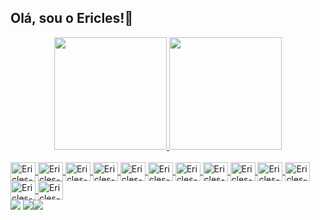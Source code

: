 

<!--
**ericlesrmarques/ericlesrmarques** is a ✨ _special_ ✨ repository because its `README.md` (this file) appears on your GitHub profile.

Here are some ideas to get you started:

- 🌱 Estudando Enhenharia de Software
- 📨 Meu e-mail: ericlesrodriguesmarques@gmail.com
-->

## Olá, sou o Ericles!🥷

<div align="center">
  <a href="https://github.com/ericlesrmarques">
  <img height="180em" src="https://github-readme-stats.vercel.app/api?username=ericlesrmarques&show_icons=true&theme=dark&include_all_commits=true&count_private=true"/>
  <img height="180em" src="https://github-readme-stats.vercel.app/api/top-langs/?username=ericlesrmarques&layout=compact&langs_count=7&theme=dark"/>
  
</div>
<div style="display: inline_block"><br>
 <img align="center" alt="Ericles-Tec" height="30" width="40" src="https://cdn.jsdelivr.net/gh/devicons/devicon/icons/html5/html5-original.svg" />
 <img align="center" alt="Ericles-Tec" height="30" width="40" src="https://cdn.jsdelivr.net/gh/devicons/devicon/icons/javascript/javascript-original.svg" />
 <img align="center" alt="Ericles-Tec" height="30" width="40" src="https://cdn.jsdelivr.net/gh/devicons/devicon/icons/php/php-original.svg" />
 <img align="center" alt="Ericles-Tec" height="30" width="40" src="https://cdn.jsdelivr.net/gh/devicons/devicon/icons/css3/css3-original.svg" />
 <img align="center" alt="Ericles-Tec" height="30" width="40" src="https://cdn.jsdelivr.net/gh/devicons/devicon/icons/python/python-original.svg" />
 <img align="center" alt="Ericles-Tec" height="30" width="40" src="https://cdn.jsdelivr.net/gh/devicons/devicon/icons/postgresql/postgresql-original.svg" />
 <img align="center" alt="Ericles-Tec" height="30" width="40" src="https://cdn.jsdelivr.net/gh/devicons/devicon/icons/mongodb/mongodb-plain-wordmark.svg" />
 <img align="center" alt="Ericles-Tec" height="30" width="40" src="https://cdn.jsdelivr.net/gh/devicons/devicon/icons/github/github-original.svg" />
 <img align="center" alt="Ericles-Tec" height="30" width="40" src="https://cdn.jsdelivr.net/gh/devicons/devicon/icons/git/git-original.svg" />
 <img align="center" alt="Ericles-Tec" height="30" width="40" src="https://cdn.jsdelivr.net/gh/devicons/devicon/icons/ubuntu/ubuntu-plain.svg" />         
 <img align="center" alt="Ericles-Tec" height="30" width="40" src="https://cdn.jsdelivr.net/gh/devicons/devicon/icons/linux/linux-original.svg" />         
 <img align="center" alt="Ericles-Tec" height="30" width="40" src="https://cdn.jsdelivr.net/gh/devicons/devicon/icons/windows8/windows8-original.svg" />         
 <img align="center" alt="Ericles-Tec" height="30" width="40" src="https://cdn.jsdelivr.net/gh/devicons/devicon/icons/apple/apple-original.svg" />
  
  <div> 
  <a href="https://www.youtube.com/channel/UCxahH63l4mXWALPZmKw8V1A" target="_blank"><img src="https://img.shields.io/badge/YouTube-FF0000?style=for-the-badge&logo=youtube&logoColor=white" target="_blank"></a>
  <a href="https://instagram.com/ericlesrmarques" target="_blank"><img src="https://img.shields.io/badge/-Instagram-%23E4405F?style=for-the-badge&logo=instagram&logoColor=white" target="_blank
  <a href = "mailto:ericlesrodriguesmarques@gmail.com"><img src="https://img.shields.io/badge/-Gmail-%23333?style=for-the-badge&logo=gmail&logoColor=white" target="_blank"></a>

 
